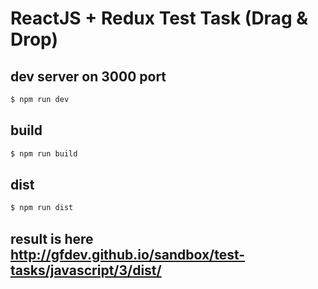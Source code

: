 # ReactJS + Redux Test Task (Drag & Drop)

## dev server on 3000 port
```bash
$ npm run dev
```

## build
```bash
$ npm run build
```

## dist
```bash
$ npm run dist
```

## result is here http://gfdev.github.io/sandbox/test-tasks/javascript/3/dist/
